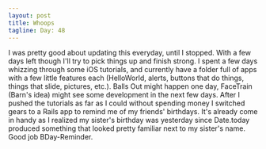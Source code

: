 ```yaml
---
layout: post
title: Whoops
tagline: Day: 48
---
```


I was pretty good about updating this everyday, until I stopped. With a few days left though I'll try to pick things up and finish strong. I spent a few days whizzing through some iOS tutorials, and currently have a folder full of apps with a few little features each (HelloWorld, alerts, buttons that do things, things that slide, pictures, etc.). Balls Out might happen one day, FaceTrain (Barn's idea) might see some development in the next few days. After I pushed the tutorials as far as I could without spending money I switched gears to a Rails app to remind me of my friends' birthdays. It's already come in handy as I realized my sister's birthday was yesterday since Date.today produced something that looked pretty familiar next to my sister's name. Good job BDay-Reminder.